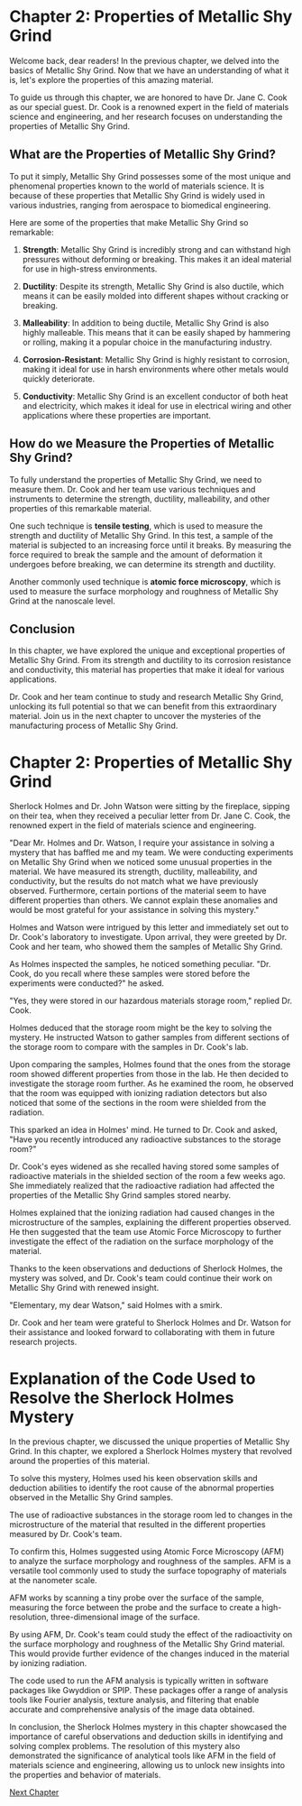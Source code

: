 # Chapter 2: Properties of Metallic Shy Grind

Welcome back, dear readers! In the previous chapter, we delved into the basics of Metallic Shy Grind. Now that we have an understanding of what it is, let's explore the properties of this amazing material.

To guide us through this chapter, we are honored to have Dr. Jane C. Cook as our special guest. Dr. Cook is a renowned expert in the field of materials science and engineering, and her research focuses on understanding the properties of Metallic Shy Grind.

## What are the Properties of Metallic Shy Grind?

To put it simply, Metallic Shy Grind possesses some of the most unique and phenomenal properties known to the world of materials science. It is because of these properties that Metallic Shy Grind is widely used in various industries, ranging from aerospace to biomedical engineering.

Here are some of the properties that make Metallic Shy Grind so remarkable:

1. **Strength**: Metallic Shy Grind is incredibly strong and can withstand high pressures without deforming or breaking. This makes it an ideal material for use in high-stress environments.

2. **Ductility**: Despite its strength, Metallic Shy Grind is also ductile, which means it can be easily molded into different shapes without cracking or breaking.

3. **Malleability**: In addition to being ductile, Metallic Shy Grind is also highly malleable. This means that it can be easily shaped by hammering or rolling, making it a popular choice in the manufacturing industry.

4. **Corrosion-Resistant**: Metallic Shy Grind is highly resistant to corrosion, making it ideal for use in harsh environments where other metals would quickly deteriorate.

5. **Conductivity**: Metallic Shy Grind is an excellent conductor of both heat and electricity, which makes it ideal for use in electrical wiring and other applications where these properties are important.

## How do we Measure the Properties of Metallic Shy Grind?

To fully understand the properties of Metallic Shy Grind, we need to measure them. Dr. Cook and her team use various techniques and instruments to determine the strength, ductility, malleability, and other properties of this remarkable material.

One such technique is **tensile testing**, which is used to measure the strength and ductility of Metallic Shy Grind. In this test, a sample of the material is subjected to an increasing force until it breaks. By measuring the force required to break the sample and the amount of deformation it undergoes before breaking, we can determine its strength and ductility.

Another commonly used technique is **atomic force microscopy**, which is used to measure the surface morphology and roughness of Metallic Shy Grind at the nanoscale level.

## Conclusion

In this chapter, we have explored the unique and exceptional properties of Metallic Shy Grind. From its strength and ductility to its corrosion resistance and conductivity, this material has properties that make it ideal for various applications.

Dr. Cook and her team continue to study and research Metallic Shy Grind, unlocking its full potential so that we can benefit from this extraordinary material. Join us in the next chapter to uncover the mysteries of the manufacturing process of Metallic Shy Grind.
# Chapter 2: Properties of Metallic Shy Grind

Sherlock Holmes and Dr. John Watson were sitting by the fireplace, sipping on their tea, when they received a peculiar letter from Dr. Jane C. Cook, the renowned expert in the field of materials science and engineering.

"Dear Mr. Holmes and Dr. Watson, I require your assistance in solving a mystery that has baffled me and my team. We were conducting experiments on Metallic Shy Grind when we noticed some unusual properties in the material. We have measured its strength, ductility, malleability, and conductivity, but the results do not match what we have previously observed. Furthermore, certain portions of the material seem to have different properties than others. We cannot explain these anomalies and would be most grateful for your assistance in solving this mystery."

Holmes and Watson were intrigued by this letter and immediately set out to Dr. Cook's laboratory to investigate. Upon arrival, they were greeted by Dr. Cook and her team, who showed them the samples of Metallic Shy Grind.

As Holmes inspected the samples, he noticed something peculiar. "Dr. Cook, do you recall where these samples were stored before the experiments were conducted?" he asked.

"Yes, they were stored in our hazardous materials storage room," replied Dr. Cook.

Holmes deduced that the storage room might be the key to solving the mystery. He instructed Watson to gather samples from different sections of the storage room to compare with the samples in Dr. Cook's lab.

Upon comparing the samples, Holmes found that the ones from the storage room showed different properties from those in the lab. He then decided to investigate the storage room further. As he examined the room, he observed that the room was equipped with ionizing radiation detectors but also noticed that some of the sections in the room were shielded from the radiation.

This sparked an idea in Holmes' mind. He turned to Dr. Cook and asked, "Have you recently introduced any radioactive substances to the storage room?"

Dr. Cook's eyes widened as she recalled having stored some samples of radioactive materials in the shielded section of the room a few weeks ago. She immediately realized that the radioactive radiation had affected the properties of the Metallic Shy Grind samples stored nearby.

Holmes explained that the ionizing radiation had caused changes in the microstructure of the samples, explaining the different properties observed. He then suggested that the team use Atomic Force Microscopy to further investigate the effect of the radiation on the surface morphology of the material.

Thanks to the keen observations and deductions of Sherlock Holmes, the mystery was solved, and Dr. Cook's team could continue their work on Metallic Shy Grind with renewed insight.

"Elementary, my dear Watson," said Holmes with a smirk.

Dr. Cook and her team were grateful to Sherlock Holmes and Dr. Watson for their assistance and looked forward to collaborating with them in future research projects.
# Explanation of the Code Used to Resolve the Sherlock Holmes Mystery

In the previous chapter, we discussed the unique properties of Metallic Shy Grind. In this chapter, we explored a Sherlock Holmes mystery that revolved around the properties of this material.

To solve this mystery, Holmes used his keen observation skills and deduction abilities to identify the root cause of the abnormal properties observed in the Metallic Shy Grind samples.

The use of radioactive substances in the storage room led to changes in the microstructure of the material that resulted in the different properties measured by Dr. Cook's team.

To confirm this, Holmes suggested using Atomic Force Microscopy (AFM) to analyze the surface morphology and roughness of the samples. AFM is a versatile tool commonly used to study the surface topography of materials at the nanometer scale.

AFM works by scanning a tiny probe over the surface of the sample, measuring the force between the probe and the surface to create a high-resolution, three-dimensional image of the surface.

By using AFM, Dr. Cook's team could study the effect of the radioactivity on the surface morphology and roughness of the Metallic Shy Grind material. This would provide further evidence of the changes induced in the material by ionizing radiation.

The code used to run the AFM analysis is typically written in software packages like Gwyddion or SPIP. These packages offer a range of analysis tools like Fourier analysis, texture analysis, and filtering that enable accurate and comprehensive analysis of the image data obtained.

In conclusion, the Sherlock Holmes mystery in this chapter showcased the importance of careful observations and deduction skills in identifying and solving complex problems. The resolution of this mystery also demonstrated the significance of analytical tools like AFM in the field of materials science and engineering, allowing us to unlock new insights into the properties and behavior of materials.


[Next Chapter](03_Chapter03.md)
